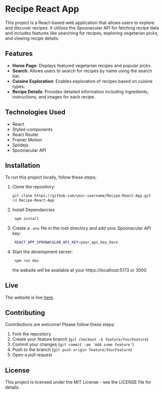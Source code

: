 # Recipe React App

This project is a React-based web application that allows users to explore and discover recipes. It utilizes the Spoonacular API for fetching recipe data and includes features like searching for recipes, exploring vegetarian picks, and viewing recipe details.

## Features

- **Home Page**: Displays featured vegetarian recipes and popular picks.
- **Search**: Allows users to search for recipes by name using the search bar.
- **Cuisine Exploration**: Enables exploration of recipes based on cuisine types.
- **Recipe Details**: Provides detailed information including ingredients, instructions, and images for each recipe.

## Technologies Used

- React
- Styled-components
- React Router
- Framer Motion
- Splidejs
- Spoonacular API

## Installation

To run this project locally, follow these steps:

1. Clone the repository:
   ```bash
   git clone https://github.com/your-username/Recipe-React-App.git
   cd Recipe-React-App
2. Install Dependancies
   ```bash
    npm install
   ```
3. Create a `.env` file in the root directory and add your Spoonacular API key:
   ```bash
    REACT_APP_SPOONACULAR_API_KEY=your_api_key_here
   ```
4. Start the development server:
   ```bash
    npm run dev
   ```
   the website will be available at your https://localhost:5173 or 3000

## Live
The website is live [here](https://recipe-react-9muip2mv6-munir-ahmads-projects.vercel.app/).


## Contributing
Contributions are welcome! Please follow these steps:

1. Fork the repository
2. Create your feature branch (`git checkout -b feature/YourFeature`)
3. Commit your changes (`git commit -am 'Add some feature'`)
4. Push to the branch (`git push origin feature/YourFeature`)
5. Open a pull request

## License
This project is licensed under the MIT License - see the LICENSE file for details.
